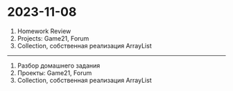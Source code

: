 # 2023-11-08

1. Homework Review
2. Projects: Game21, Forum
3. Collection, собственная реализация ArrayList
---

1. Разбор домашнего задания
2. Проекты: Game21, Forum
3. Collection, собственная реализация ArrayList 
